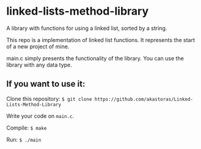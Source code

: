 # linked-lists-method-library
A library with functions for using a linked list, sorted by a string.


This repo is a implementation of linked list functions. It represents the start of a new project of mine.

main.c simply presents the functionality of the library.
You can use the library with any data type.

## If you want to use it: 

Clone this repository: `$ git clone https://github.com/akastoras/Linked-Lists-Method-Library`

Write your code on `main.c`.

Compile: `$ make`

Run: `$ ./main`

